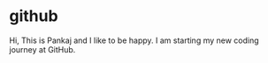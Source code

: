 # github

Hi,
This is Pankaj and I like to be happy. I am starting my new coding journey at GitHub.
